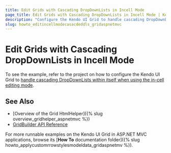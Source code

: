 ```yaml
---
title: Edit Grids with Cascading DropDownLists in Incell Mode
page_title: Edit Grids with Cascading DropDownLists in Incell Mode | Kendo UI Grid HtmlHelper
description: "Configure the Kendo UI Grid to handle cascading DropDownListswhen using the incell editing mode."
slug: howto_editincellmodecasacdeddls_gridaspnetmvc
---
```


# Edit Grids with Cascading DropDownLists in Incell Mode

To see the example, refer to the project on how to configure the Kendo UI Grid to [handle cascading DropDownLists within itself when using the in-cell editing mode](https://github.com/telerik/ui-for-aspnet-mvc-examples/tree/master/grid/grid-incell-editing-with-cascading-dropdownlist).

## See Also

* [Overview of the Grid HtmlHelper]({% slug overview_gridhelper_aspnetmvc %})
* [GridBuilder API Reference](http://docs.telerik.com/kendo-ui/api/Kendo.Mvc.UI.Fluent/GridBuilder)

For more runnable examples on the Kendo UI Grid in ASP.NET MVC applications, browse its [**How To** documentation folder]({% slug howto_applycustomrrowstylesmodeldata_gridaspnetmv %}).
